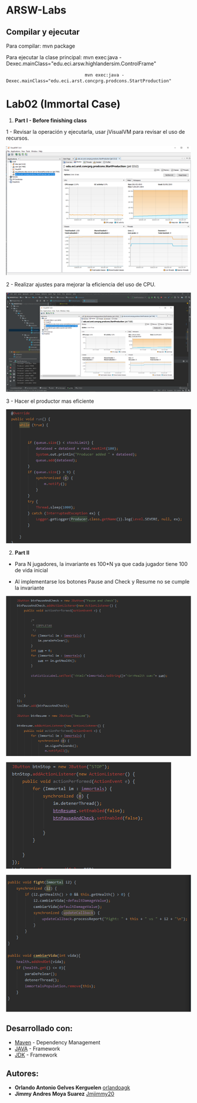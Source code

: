 
# ARSW-Labs

## Compilar y ejecutar

Para compilar: mvn package

Para ejecutar la clase principal: mvn exec:java -Dexec.mainClass="edu.eci.arsw.highlandersim.ControlFrame"

                                  mvn exec:java -Dexec.mainClass="edu.eci.arst.concprg.prodcons.StartProduction"

# Lab02 (Immortal Case)



1. **Part I - Before finishing class**

1 - Revisar la operación y ejecutarla, usar jVisualVM para revisar el uso de recursos.

![](Capturas/1.PNG)

2 - Realizar ajustes para mejorar la eficiencia del uso de CPU.

![](Capturas/2.PNG)

3 - Hacer el productor mas eficiente

![](Capturas/3.PNG)

2. **Part II**

- Para N jugadores, la invariante es 100*N ya que cada jugador tiene 100 de vida inicial

- Al implementarse los botones Pause and Check y Resume no se cumple la invariante

![](Capturas/4.PNG)

![](Capturas/5.PNG)

![](Capturas/6.PNG)

## Desarrollado con:

* [Maven](https://maven.apache.org/) - Dependency Management
* [JAVA](https://www.java.com/es/download) - Framework
* [JDK](https://www.oracle.com/technetwork/java/javase/downloads/jdk8-downloads-2133151.html) - Framework

## Autores:

* **Orlando Antonio Gelves Kerguelen**  [orlandoagk](https://github.com/orlandoagk)
* **Jimmy Andres Moya Suarez**  [Jmjimmy20](https://github.com/Jmjimmy20)





